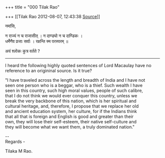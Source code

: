 +++
title = "000 Tilak Rao"

+++
[[Tilak Rao	2012-08-07, 12:43:38 [Source](https://groups.google.com/g/bvparishat/c/7AtTHqOgbtk)]]



नमांसि,

न राज्यं न च राजासीत् । न दाण्ड्यो न च दाण्डिकः ।  
धर्मेणैव प्रजाः सर्वाः । रक्षन्ति स्म परस्परम् ॥

अयं श्लोकः कुत्र वर्तते ?

---------------------------  
I heard the following highly quoted sentences of Lord Macaulay have no  
reference to an origininal source. Is it true?

"I have traveled across the length and breadth of India and I have not  
seen one person who is a beggar, who is a thief. Such wealth I have  
seen in this country, such high moral values, people of such calibre,  
that I do not think we would ever conquer this country, unless we  
break the very backbone of this nation, which is her spiritual and  
cultural heritage, and, therefore, I propose that we replace her old  
and ancient education system, her culture, for if the Indians think  
that all that is foreign and English is good and greater than their  
own, they will lose their self-esteem, their native self-culture and  
they will become what we want them, a truly dominated nation."

  
--  
Regards -

Tilaka M Rao.  

